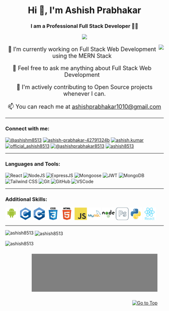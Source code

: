 <h1 align="center" style="font-weight: bold;">Hi 👋, I'm Ashish Prabhakar</h1>
<h3 align="center" style="font-weight: bold;">I am a Professional Full Stack Developer 🧑‍💻</h3>

<p align="center">
   <img src="https://readme-typing-svg.demolab.com?font=Roboto+Slab&size=35&center=true&vCenter=true&width=450&duration=1500&pause=1000&lines=Ashish+Prabhakar;Software+Developer;Full+Stack+Developer" width="auto" height="35"/>
</p>

<img align="right" height="120" src="https://media.giphy.com/media/Cmr1OMJ2FN0B2/giphy.gif?cid=790b7611b31agwec022u0d2xj2nxxc8ay6hpvp1b9320xbws&ep=v1_gifs_search&rid=giphy.gif&ct=g"  />

<p align="center" style="font-size: 18px;">🌱 I’m currently working on Full Stack Web Development using the MERN Stack</p>

<p align="center" style="font-size: 18px;">💬 Feel free to ask me anything about Full Stack Web Development</p>

<p align="center" style="font-size: 18px;">📔 I'm actively contributing to Open Source projects whenever I can.</p>

<p align="center" style="font-size: 18px;">📫 You can reach me at <a href="mailto:ashishprabhakar1010@gmail.com">ashishprabhakar1010@gmail.com</a></p>

---

<h3 align="left">Connect with me:</h3>
<p align="left">
  <a href="https://twitter.com/@ashishm8513" target="blank"><img align="center" src="https://raw.githubusercontent.com/rahuldkjain/github-profile-readme-generator/master/src/images/icons/Social/twitter.svg" alt="@ashishm8513" height="30" width="40" /></a>
  <a href="https://linkedin.com/in/ashish-prabhakar-42791324b" target="blank"><img align="center" src="https://raw.githubusercontent.com/rahuldkjain/github-profile-readme-generator/master/src/images/icons/Social/linked-in-alt.svg" alt="ashish-prabhakar-42791324b" height="30" width="40" /></a>
  <a href="https://fb.com/ashish.kumar" target="blank"><img align="center" src="https://raw.githubusercontent.com/rahuldkjain/github-profile-readme-generator/master/src/images/icons/Social/facebook.svg" alt="ashish.kumar" height="30" width="40" /></a>
  <a href="https://www.instagram.com/official_ashish8513/" target="blank"><img align="center" src="https://raw.githubusercontent.com/rahuldkjain/github-profile-readme-generator/master/src/images/icons/Social/instagram.svg" alt="official_ashish8513" height="30" width="40" /></a>
  <a href="https://www.youtube.com/@ashishprabhakar8513" target="blank"><img align="center" src="https://raw.githubusercontent.com/rahuldkjain/github-profile-readme-generator/master/src/images/icons/Social/youtube.svg" alt="@ashishprabhakar8513" height="30" width="40" /></a>
  <a href="https://www.hackerrank.com/ashish8513" target="blank"><img align="center" src="https://raw.githubusercontent.com/rahuldkjain/github-profile-readme-generator/master/src/images/icons/Social/hackerrank.svg" alt="ashish8513" height="30" width="40" /></a>
</p>

---

<h3 align="left">Languages and Tools:</h3>
<p align="left">
  <img alt="React" align="center" src="https://img.shields.io/badge/react-%2320232a.svg?style=for-the-badge&logo=react&logoColor=%2361DAFB"/>
  <img alt="NodeJS" align="center" src="https://img.shields.io/badge/Node.js-43853D?style=for-the-badge&logo=node.js&logoColor=white"/>
  <img alt="ExpressJS" align="center" src="https://img.shields.io/badge/Express.js-000000?style=for-the-badge&logo=express&logoColor=white"/>
  <img alt="Mongoose" align="center" src="https://img.shields.io/badge/Mongoose-orange?style=for-the-badge&logo=mongodb&logoColor=white"/>
  <img alt="JWT" align="center" src="https://img.shields.io/badge/JWT-red?style=for-the-badge&logo=JSON+Web+Tokens&logoColor=white"/>
  <img alt="MongoDB" align="center" src="https://img.shields.io/badge/MongoDB-4EA94B?style=for-the-badge&logo=mongodb&logoColor=white"/>
  <img alt="Tailwind CSS" align="center" src="https://img.shields.io/badge/Tailwind%20CSS-black?style=for-the-badge&logo=tailwindcss&labelColor=black&color=1CA1B8"/>
  <img alt="Git" align="center" src="https://img.shields.io/badge/Git-red?style=for-the-badge&logo=git&labelColor=black&color=red"/>
  <img alt="GitHub" align="center" src="https://img.shields.io/badge/GitHub-black?style=for-the-badge&logo=github&labelColor=black&color=181717"/>
  <img alt="VSCode" align="center" src="https://img.shields.io/badge/VSCode-cyan?style=for-the-badge&logo=visual%20studio%20code&labelColor=00497a&color=007ACC"/>
</p>

---

<h3 align="left">Additional Skills:</h3>
<p align="left">
  <img src="https://raw.githubusercontent.com/devicons/devicon/master/icons/android/android-original-wordmark.svg" alt="android" width="40" height="40"/>
  <img src="https://raw.githubusercontent.com/devicons/devicon/master/icons/c/c-original.svg" alt="c" width="40" height="40"/>
  <img src="https://raw.githubusercontent.com/devicons/devicon/master/icons/cplusplus/cplusplus-original.svg" alt="cplusplus" width="40" height="40"/>
  <img src="https://raw.githubusercontent.com/devicons/devicon/master/icons/css3/css3-original-wordmark.svg" alt="css3" width="40" height="40"/>
  <img src="https://raw.githubusercontent.com/devicons/devicon/master/icons/html5/html5-original-wordmark.svg" alt="html5" width="40" height="40"/>
  <img src="https://raw.githubusercontent.com/devicons/devicon/master/icons/javascript/javascript-original.svg" alt="javascript" width="40" height="40"/>
  <img src="https://raw.githubusercontent.com/devicons/devicon/master/icons/mysql/mysql-original-wordmark.svg" alt="mysql" width="40" height="40"/>
  <img src="https://raw.githubusercontent.com/devicons/devicon/master/icons/nodejs/nodejs-original-wordmark.svg" alt="nodejs" width="40" height="40"/>
  <img src="https://raw.githubusercontent.com/devicons/devicon/master/icons/photoshop/photoshop-line.svg" alt="photoshop" width="40" height="40"/>
  <img src="https://raw.githubusercontent.com/devicons/devicon/master/icons/python/python-original.svg" alt="python" width="40" height="40"/>
  <img src="https://raw.githubusercontent.com/devicons/devicon/master/icons/react/react-original-wordmark.svg" alt="react" width="40" height="40"/>
</p>

---

<p><img align="left" src="https://github-readme-stats.vercel.app/api/top-langs?username=ashish8513&show_icons=true&locale=en&layout=compact" alt="ashish8513" /></p>

<p>&nbsp;<img align="center" src="https://github-readme-stats.vercel.app/api?username=ashish8513&show_icons=true&locale=en" alt="ashish8513" /></p>

<p><img align="center" src="https://github-readme-streak-stats.herokuapp.com/?user=ashish8513&" alt="ashish8513" /></p>

<p align="right">
   <img src="https://github.com/ashish8513/ashish8513/blob/main/signature.png" alt="ashish8513" style="width: 400px; margin-right: 10px; padding: 10px; top:20px; filter: brightness(50%)"/>
</p>
<p align="right"><a href="#top"><img src="https://img.shields.io/static/v1?label&message=Go+to+Top&color=0b6ab3&style=flat&logo" style="margin-right:20px;" alt="Go to Top" /></a></p>
